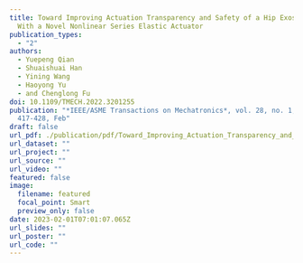```yaml
---
title: Toward Improving Actuation Transparency and Safety of a Hip Exoskeleton
  With a Novel Nonlinear Series Elastic Actuator
publication_types:
  - "2"
authors:
  - Yuepeng Qian
  - Shuaishuai Han
  - Yining Wang
  - Haoyong Yu
  - and Chenglong Fu
doi: 10.1109/TMECH.2022.3201255
publication: "*IEEE/ASME Transactions on Mechatronics*, vol. 28, no. 1, pp.
  417-428, Feb"
draft: false
url_pdf: ./publication/pdf/Toward_Improving_Actuation_Transparency_and_Safety_of_a_Hip_Exoskeleton_With_a_Novel_Nonlinear_Series_Elastic_Actuator.pdf
url_dataset: ""
url_project: ""
url_source: ""
url_video: ""
featured: false
image:
  filename: featured
  focal_point: Smart
  preview_only: false
date: 2023-02-01T07:01:07.065Z
url_slides: ""
url_poster: ""
url_code: ""
---
```

